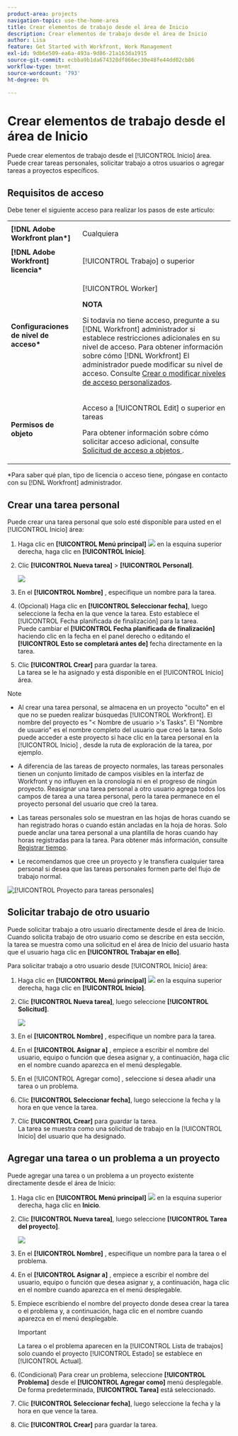 ```yaml
---
product-area: projects
navigation-topic: use-the-home-area
title: Crear elementos de trabajo desde el área de Inicio
description: Crear elementos de trabajo desde el área de Inicio
author: Lisa
feature: Get Started with Workfront, Work Management
exl-id: 9db6e509-ea6a-493a-9d86-21a163da1915
source-git-commit: ecbba9b1da674328df866ec30e48fe44dd02cb86
workflow-type: tm+mt
source-wordcount: '793'
ht-degree: 0%

---
```


# Crear elementos de trabajo desde el área de Inicio

<!--
<p data-mc-conditions="QuicksilverOrClassic.Draft mode">(NOTE: From Courtney: Need to rename)</p>
-->

Puede crear elementos de trabajo desde el [!UICONTROL Inicio] área. Puede crear tareas personales, solicitar trabajo a otros usuarios o agregar tareas a proyectos específicos.

## Requisitos de acceso

Debe tener el siguiente acceso para realizar los pasos de este artículo:

<table style="table-layout:auto"> 
 <col> 
 <col> 
 <tbody> 
  <tr> 
   <td role="rowheader"><strong>[!DNL Adobe Workfront plan*]</strong></td> 
   <td> <p>Cualquiera</p> </td> 
  </tr> 
  <tr> 
   <td role="rowheader"><strong>[!DNL Adobe Workfront] licencia*</strong></td> 
   <td> <p>[!UICONTROL Trabajo] o superior</p> </td> 
  </tr> 
  <tr> 
   <td role="rowheader"><strong>Configuraciones de nivel de acceso*</strong></td> 
   <td> <p>[!UICONTROL Worker]</p> <p><b>NOTA</b></p> 
   <p>Si todavía no tiene acceso, pregunte a su [!DNL Workfront] administrador si establece restricciones adicionales en su nivel de acceso. Para obtener información sobre cómo [!DNL Workfront] El administrador puede modificar su nivel de acceso. Consulte <a href="../../../administration-and-setup/add-users/configure-and-grant-access/create-modify-access-levels.md" class="MCXref xref">Crear o modificar niveles de acceso personalizados</a>.</p> </td> 
  </tr> 
  <tr> 
   <td role="rowheader"><strong>Permisos de objeto</strong></td> 
   <td> <p>Acceso a [!UICONTROL Edit] o superior en tareas</p> <p>Para obtener información sobre cómo solicitar acceso adicional, consulte <a href="../../../workfront-basics/grant-and-request-access-to-objects/request-access.md" class="MCXref xref">Solicitud de acceso a objetos </a>.</p> </td> 
  </tr> 
 </tbody> 
</table>

&#42;Para saber qué plan, tipo de licencia o acceso tiene, póngase en contacto con su [!DNL Workfront] administrador.

## Crear una tarea personal

Puede crear una tarea personal que solo esté disponible para usted en el [!UICONTROL Inicio] área:

1. Haga clic en **[!UICONTROL Menú principal]** ![](assets/main-menu-icon.png) en la esquina superior derecha, haga clic en **[!UICONTROL Inicio]**.
1. Clic **[!UICONTROL Nueva tarea]** > **[!UICONTROL Personal]**.

   ![](assets/creating-work-items-new-task-personal-nwe-350x228.png)

1. En el **[!UICONTROL Nombre]** , especifique un nombre para la tarea.
1. (Opcional) Haga clic en **[!UICONTROL Seleccionar fecha]**, luego seleccione la fecha en la que vence la tarea. Esto establece el [!UICONTROL Fecha planificada de finalización] para la tarea.\
   Puede cambiar el **[!UICONTROL Fecha planificada de finalización]** haciendo clic en la fecha en el panel derecho o editando el **[!UICONTROL Esto se completará antes de]** fecha directamente en la tarea.

1. Clic **[!UICONTROL Crear]** para guardar la tarea.\
   La tarea se le ha asignado y está disponible en el [!UICONTROL Inicio] área.

>[!NOTE]
>
>* Al crear una tarea personal, se almacena en un proyecto &quot;oculto&quot; en el que no se pueden realizar búsquedas [!UICONTROL Workfront]. El nombre del proyecto es &quot;&lt; Nombre de usuario >&#39;s Tasks&quot;. El &quot;Nombre de usuario&quot; es el nombre completo del usuario que creó la tarea. Solo puede acceder a este proyecto si hace clic en la tarea personal en la [!UICONTROL Inicio] , desde la ruta de exploración de la tarea, por ejemplo.
>
>* A diferencia de las tareas de proyecto normales, las tareas personales tienen un conjunto limitado de campos visibles en la interfaz de Workfront y no influyen en la cronología ni en el progreso de ningún proyecto. Reasignar una tarea personal a otro usuario agrega todos los campos de tarea a una tarea personal, pero la tarea permanece en el proyecto personal del usuario que creó la tarea.
>
>
>* Las tareas personales solo se muestran en las hojas de horas cuando se han registrado horas o cuando están ancladas en la hoja de horas. Solo puede anclar una tarea personal a una plantilla de horas cuando hay horas registradas para la tarea. Para obtener más información, consulte [Registrar tiempo](../../../timesheets/create-and-manage-timesheets/log-time.md).
> 
>* Le recomendamos que cree un proyecto y le transfiera cualquier tarea personal si desea que las tareas personales formen parte del flujo de trabajo normal.
>
> ![[!UICONTROL Proyecto para tareas personales]](assets/createworkitems-personal--project-350x105.png)

## Solicitar trabajo de otro usuario

Puede solicitar trabajo a otro usuario directamente desde el área de Inicio. Cuando solicita trabajo de otro usuario como se describe en esta sección, la tarea se muestra como una solicitud en el área de Inicio del usuario hasta que el usuario haga clic en **[!UICONTROL Trabajar en ello]**.

Para solicitar trabajo a otro usuario desde [!UICONTROL Inicio] área:

1. Haga clic en **[!UICONTROL Menú principal]** ![](assets/main-menu-icon.png) en la esquina superior derecha, haga clic en **[!UICONTROL Inicio]**.
1. Clic **[!UICONTROL Nueva tarea]**, luego seleccione **[!UICONTROL Solicitud]**.

   ![](assets/creating-work-items-new-task-request-nwe-350x283.png)

1. En el **[!UICONTROL Nombre]** , especifique un nombre para la tarea.
1. En el **[!UICONTROL Asignar a]** , empiece a escribir el nombre del usuario, equipo o función que desea asignar y, a continuación, haga clic en el nombre cuando aparezca en el menú desplegable.
1. En el [!UICONTROL Agregar como] , seleccione si desea añadir una tarea o un problema.
1. Clic **[!UICONTROL Seleccionar fecha]**, luego seleccione la fecha y la hora en que vence la tarea.
1. Clic **[!UICONTROL Crear]** para guardar la tarea.\
   La tarea se muestra como una solicitud de trabajo en la [!UICONTROL Inicio] del usuario que ha designado.

## Agregar una tarea o un problema a un proyecto

Puede agregar una tarea o un problema a un proyecto existente directamente desde el área de Inicio:

1. Haga clic en **[!UICONTROL Menú principal]** ![](assets/main-menu-icon.png) en la esquina superior derecha, haga clic en **Inicio**.
1. Clic **[!UICONTROL Nueva tarea]**, luego seleccione **[!UICONTROL Tarea del proyecto]**.

   ![](assets/creating-work-items-new-project-task-nwe-350x358.png)

1. En el **[!UICONTROL Nombre]** , especifique un nombre para la tarea o el problema.
1. En el **[!UICONTROL Asignar a]** , empiece a escribir el nombre del usuario, equipo o función que desea asignar y, a continuación, haga clic en el nombre cuando aparezca en el menú desplegable.
1. Empiece escribiendo el nombre del proyecto donde desea crear la tarea o el problema y, a continuación, haga clic en el nombre cuando aparezca en el menú desplegable.

   >[!IMPORTANT]
   >
   >La tarea o el problema aparecen en la [!UICONTROL Lista de trabajos] solo cuando el proyecto [!UICONTROL Estado] se establece en [!UICONTROL Actual].

1. (Condicional) Para crear un problema, seleccione **[!UICONTROL Problema]** desde el **[!UICONTROL Agregar como]** menú desplegable. De forma predeterminada, **[!UICONTROL Tarea]** está seleccionado.

1. Clic **[!UICONTROL Seleccionar fecha]**, luego seleccione la fecha y la hora en que vence la tarea.
1. Clic **[!UICONTROL Crear]** para guardar la tarea.
